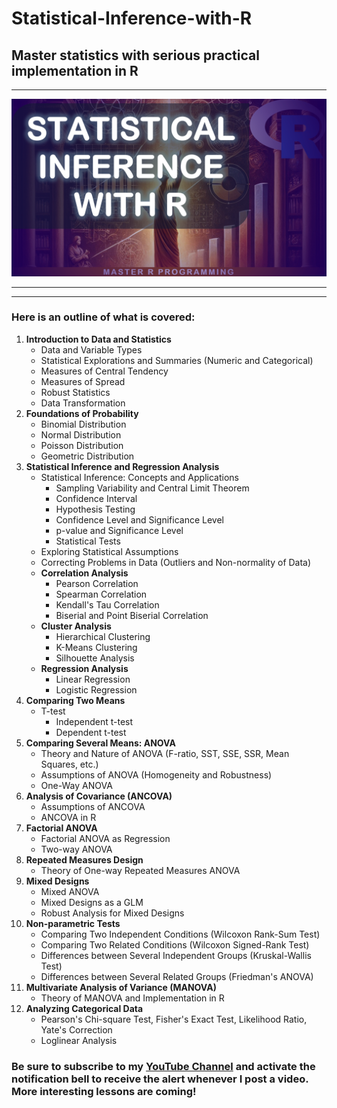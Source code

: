 # Statistical-Inference-with-R
## Master statistics with serious practical implementation in R

<hr>

![Stat Inference](https://github.com/elijah-appiah/Statistical-Inference-with-R/blob/main/stat%20inference%20cover%20image.png)

<hr>
<hr>

### Here is an outline of what is covered:

1. **Introduction to Data and Statistics**
   - Data and Variable Types
   - Statistical Explorations and Summaries (Numeric and Categorical)
   - Measures of Central Tendency
   - Measures of Spread
   - Robust Statistics
   - Data Transformation	
2. **Foundations of Probability**
   - Binomial Distribution
   - Normal Distribution
   - Poisson Distribution
   - Geometric Distribution
3. **Statistical Inference and Regression Analysis**
   - Statistical Inference: Concepts and Applications
     - Sampling Variability and Central Limit Theorem
     - Confidence Interval
     - Hypothesis Testing
     - Confidence Level and Significance Level
     - p-value and Significance Level
     - Statistical Tests
   - Exploring Statistical Assumptions
   - Correcting Problems in Data (Outliers and Non-normality of Data)
   - **Correlation Analysis**
     - Pearson Correlation
     - Spearman Correlation
     - Kendall's Tau Correlation
     - Biserial and Point Biserial Correlation
   - **Cluster Analysis**
     - Hierarchical Clustering
     - K-Means Clustering
     - Silhouette Analysis
   - **Regression Analysis**
     - Linear Regression
     - Logistic Regression
4. **Comparing Two Means**
   - T-test
     - Independent t-test
     - Dependent t-test	
5. **Comparing Several Means: ANOVA**
   - Theory and Nature of ANOVA (F-ratio, SST, SSE, SSR, Mean Squares, etc.)
   - Assumptions of ANOVA (Homogeneity and Robustness)
   - One-Way ANOVA	
6. **Analysis of Covariance (ANCOVA)**
   - Assumptions of ANCOVA
   - ANCOVA in R	
7. **Factorial ANOVA**
   - Factorial ANOVA as Regression
   - Two-way ANOVA	
8. **Repeated Measures Design**
   - Theory of One-way Repeated Measures ANOVA	
9. **Mixed Designs**
    - Mixed ANOVA
    - Mixed Designs as a GLM
    - Robust Analysis for Mixed Designs	
10. **Non-parametric Tests**
    - Comparing Two Independent Conditions (Wilcoxon Rank-Sum Test)
    - Comparing Two Related Conditions (Wilcoxon Signed-Rank Test)
    - Differences between Several Independent Groups (Kruskal-Wallis Test)
    - Differences between Several Related Groups (Friedman's ANOVA)	
11. **Multivariate Analysis of Variance (MANOVA)**
    - Theory of MANOVA and Implementation in R
12. **Analyzing Categorical Data**
    - Pearson's Chi-square Test, Fisher's Exact Test, Likelihood Ratio, Yate's Correction
    - Loglinear Analysis

### Be sure to subscribe to my [YouTube Channel](https://www.youtube.com/c/@ElijahAppiah) and activate the notification bell to receive the alert whenever I post a video. More interesting lessons are coming!
